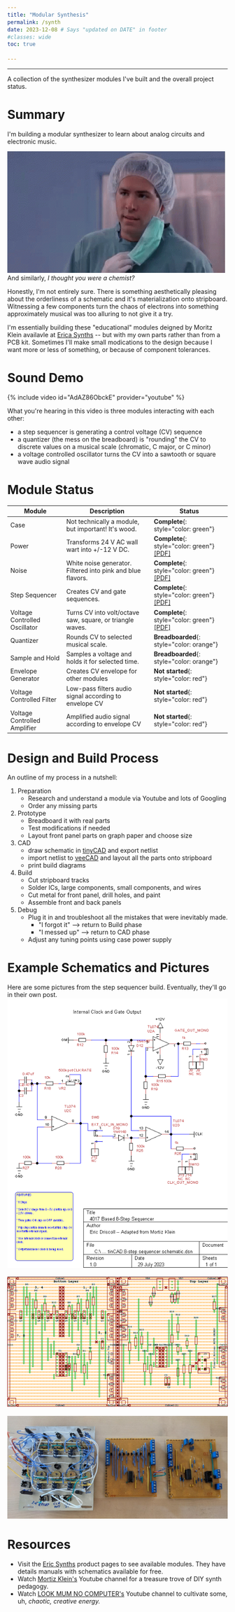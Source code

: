 ```yaml
---
title: "Modular Synthesis"
permalink: /synth 
date: 2023-12-08 # Says "updated on DATE" in footer
#classes: wide
toc: true

---
```

<!-- Page title shows here, left aligned, defined in front matter -->
<hr>

A collection of the synthesizer modules I've built and the overall project status.

# Summary

I'm building a modular synthesizer to learn about analog circuits and electronic music. 

![](/assets/images/synth/ryan-reynolds-but-why.gif)
<br>
And similarly, *I thought you were a chemist?*

Honestly, I'm not entirely sure. There is something aesthetically pleasing about the orderliness of a schematic and it's materialization onto stripboard. Witnessing a few components turn the chaos of electrons into something approximately musical was too alluring to not give it a try.

I'm essentially building these "educational" modules deigned by Moritz Klein availavle at [Erica Synths](https://www.ericasynths.lv/shop/diy-kits-1/) -- but with my own parts rather than from a PCB kit. Sometimes I'll make small modications to the design because I want more or less of something, or because of component tolerances.

# Sound Demo

{% include video id="AdAZ86ObckE" provider="youtube" %}

What you're hearing in this video is three modules interacting with each other:
- a step sequencer is generating a control voltage (CV) sequence
- a quantizer (the mess on the breadboard) is "rounding" the CV to discrete values on a musical scale (chromatic, C major, or C minor)
- a voltage controlled oscillator turns the CV into a sawtooth or square wave audio signal

# Module Status

| Module     | Description              | Status |
| ---------- | -----------              | -------|
| Case       | Not technically a module, but important! It's wood. | **Complete**{: style="color: green"} 
| Power      | Transforms 24 V AC wall wart into +/-12 V DC.       | **Complete**{: style="color: green"} [[PDF]](/assets/pdf/synth/PSU%20schematic.pdf)
| Noise      | White noise generator. Filtered into pink and blue flavors.    | **Complete**{: style="color: green"} [[PDF]](/assets/pdf/synth/Noise%20schematic.pdf)
| Step Sequencer | Creates CV and gate sequences.                  | **Complete**{: style="color: green"} [[PDF]](/assets/pdf/synth/8-Step%20Sequencer%20Schematic.pdf)
| Voltage Controlled Oscillator                                    | Turns CV into volt/octave saw, square, or triangle waves. | **Complete**{: style="color: green"} [[PDF]](/assets/pdf/synth/VCO%20schematic.pdf)
| Quantizer     | Rounds CV to selected musical scale. | **Breadboarded**{: style="color: orange"}
| Sample and Hold  | Samples a voltage and holds it for selected time. | **Breadboarded**{: style="color: orange"}
| Envelope Generator | Creates CV envelope for other modules       | **Not started**{: style="color: red"}
| Voltage Controlled Filter | Low-pass filters audio signal according to envelope CV | **Not started**{: style="color: red"}
| Voltage Controlled Amplifier | Amplified audio signal according to envelope CV | **Not started**{: style="color: red"}



# Design and Build Process

An outline of my process in a nutshell:

1. Preparation
    - Research and understand a module via Youtube and lots of Googling
    - Order any missing parts
2. Prototype
    - Breadboard it with real parts
    - Test modifications if needed
    - Layout front panel parts on graph paper and choose size
3. CAD 
    - draw schematic in [tinyCAD](https://www.tinycad.net/) and export netlist
    - import netlist to [veeCAD](https://veecad.com/) and layout all the parts onto stripboard
    - print build diagrams
4. Build
    - Cut stripboard tracks
    - Solder ICs, large components, small components, and wires
    - Cut metal for front panel, drill holes, and paint
    - Assemble front and back panels
5. Debug
    - Plug it in and troubleshoot all the mistakes that were inevitably made. 
        - "I forgot it" --> return to Build phase
        - "I messed up" --> return to CAD phase
    - Adjust any tuning points using case power supply


# Example Schematics and Pictures

Here are some pictures from the step sequencer build. Eventually, they'll go in their own post.
![](/assets/images/synth/seq-1.png)
<br><br>
![](/assets/images/synth/seq-2.png)
<br><br>
![](/assets/images/synth/seq-3.jpg)

# Resources

- Visit the [Eric Synths](https://www.ericasynths.lv/shop/diy-kits-1/) product pages to see available modules. They have details manuals with schematics available for free.
- Watch [Mortiz Klein's](https://www.youtube.com/@MoritzKlein0) Youtube channel for a treasure trove of DIY synth pedagogy.
- Watch [LOOK MUM NO COMPUTER's](https://www.youtube.com/@LOOKMUMNOCOMPUTER) Youtube channel to cultivate some, uh, *chaotic, creative energy.*
